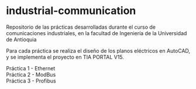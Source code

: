 # industrial-communication
Repositorio de las prácticas desarrolladas durante el curso de comunicaciones industriales, en la facultad de Ingeniería de la Universidad de Antioquia

Para cada práctica se realiza el diseño de los planos eléctricos en AutoCAD, y se implementa el proyecto en TIA PORTAL V15.

Práctica 1 - Ethernet
<br>Práctica 2 - ModBus
<br>Práctica 3 - Profibus
